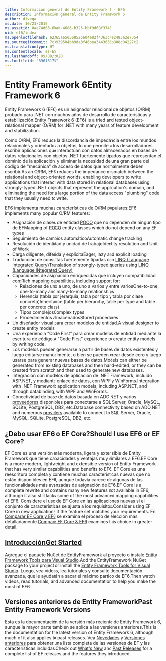 ```yaml
---
title: Información general de Entity Framework 6 - EF6
description: Información general de Entity Framework 6
author: divega
ms.date: 10/23/2016
ms.assetid: 8ae74d63-6bad-4686-b325-bbf9d68f3743
uid: ef6/index
ms.openlocfilehash: 62365a650568525604e82f4363c4e2483a2e7354
ms.sourcegitcommit: 7c3939504bb9da3f46bea3443638b808c04227c2
ms.translationtype: HT
ms.contentlocale: es-ES
ms.lasthandoff: 09/09/2020
ms.locfileid: "89618175"
---
```

# <a name="entity-framework-6"></a><span data-ttu-id="34326-103">Entity Framework 6</span><span class="sxs-lookup"><span data-stu-id="34326-103">Entity Framework 6</span></span>
<span data-ttu-id="34326-104">Entity Framework 6 (EF6) es un asignador relacional de objetos (O/RM) probado para .NET con muchos años de desarrollo de características y estabilización.</span><span class="sxs-lookup"><span data-stu-id="34326-104">Entity Framework 6 (EF6) is a tried and tested object-relational mapper (O/RM) for .NET with many years of feature development and stabilization.</span></span>

<span data-ttu-id="34326-105">Como O/RM, EF6 reduce la discordancia de impedancia entre los mundos relacionales y orientados a objetos, lo que permite a los desarrolladores escribir aplicaciones que interactúan con datos almacenados en bases de datos relacionales con objetos .NET fuertemente tipados que representan el dominio de la aplicación, y eliminar la necesidad de una gran parte del código de "mecánica" de acceso de datos que normalmente deben escribir.</span><span class="sxs-lookup"><span data-stu-id="34326-105">As an O/RM, EF6 reduces the impedance mismatch between the relational and object-oriented worlds, enabling developers to write applications that interact with data stored in relational databases using strongly-typed .NET objects that represent the application's domain, and eliminating the need for a large portion of the data access "plumbing" code that they usually need to write.</span></span>

<span data-ttu-id="34326-106">EF6 implementa muchas características de O/RM populares:</span><span class="sxs-lookup"><span data-stu-id="34326-106">EF6 implements many popular O/RM features:</span></span>
- <span data-ttu-id="34326-107">Asignación de clases de entidad [POCO](xref:ef6/resources/glossary#poco) que no dependen de ningún tipo de EF</span><span class="sxs-lookup"><span data-stu-id="34326-107">Mapping of [POCO](xref:ef6/resources/glossary#poco) entity classes which do not depend on any EF types</span></span>
- <span data-ttu-id="34326-108">Seguimiento de cambios automático</span><span class="sxs-lookup"><span data-stu-id="34326-108">Automatic change tracking</span></span>
- <span data-ttu-id="34326-109">Resolución de identidad y unidad de trabajo</span><span class="sxs-lookup"><span data-stu-id="34326-109">Identity resolution and Unit of Work</span></span>
- <span data-ttu-id="34326-110">Carga diligente, diferida y explícita</span><span class="sxs-lookup"><span data-stu-id="34326-110">Eager, lazy and explicit loading</span></span>
- <span data-ttu-id="34326-111">Traducción de consultas fuertemente tipadas con [LINQ (Language Integrated Query)](https://aka.ms/AA6hsvu)</span><span class="sxs-lookup"><span data-stu-id="34326-111">Translation of strongly-typed queries using [LINQ (Language INtegrated Query)](https://aka.ms/AA6hsvu)</span></span>
- <span data-ttu-id="34326-112">Capacidades de asignación enriquecidas que incluyen compatibilidad con:</span><span class="sxs-lookup"><span data-stu-id="34326-112">Rich mapping capabilities, including support for:</span></span>
  - <span data-ttu-id="34326-113">Relaciones de uno a uno, de uno a varios y entre varios</span><span class="sxs-lookup"><span data-stu-id="34326-113">One-to-one, one-to-many and many-to-many relationships</span></span>
  - <span data-ttu-id="34326-114">Herencia (tabla por jerarquía, tabla por tipo y tabla por clase concreta)</span><span class="sxs-lookup"><span data-stu-id="34326-114">Inheritance (table per hierarchy, table per type and table per concrete class)</span></span>
  - <span data-ttu-id="34326-115">Tipos complejos</span><span class="sxs-lookup"><span data-stu-id="34326-115">Complex types</span></span>
  - <span data-ttu-id="34326-116">Procedimientos almacenados</span><span class="sxs-lookup"><span data-stu-id="34326-116">Stored procedures</span></span>
- <span data-ttu-id="34326-117">Un diseñador visual para crear modelos de entidad.</span><span class="sxs-lookup"><span data-stu-id="34326-117">A visual designer to create entity models.</span></span>
- <span data-ttu-id="34326-118">Una experiencia "Code First" para crear modelos de entidad mediante la escritura de código.</span><span class="sxs-lookup"><span data-stu-id="34326-118">A "Code First" experience to create entity models by writing code.</span></span>
- <span data-ttu-id="34326-119">Los modelos pueden generarse a partir de bases de datos existentes y luego editarse manualmente, o bien se pueden crear desde cero y luego usarse para generar nuevas bases de datos.</span><span class="sxs-lookup"><span data-stu-id="34326-119">Models can either be generated from existing databases and then hand-edited, or they can be created from scratch and then used to generate new databases.</span></span>
- <span data-ttu-id="34326-120">Integración con modelos de aplicación de .NET Framework, incluido ASP.NET, y mediante enlace de datos, con WPF y WinForms.</span><span class="sxs-lookup"><span data-stu-id="34326-120">Integration with .NET Framework application models, including ASP.NET, and through databinding, with WPF and WinForms.</span></span>
- <span data-ttu-id="34326-121">Conectividad de base de datos basada en ADO.NET y varios [proveedores](xref:ef6/fundamentals/providers/index) disponibles para conectarse a SQL Server, Oracle, MySQL, SQLite, PostgreSQL, DB2, etc.</span><span class="sxs-lookup"><span data-stu-id="34326-121">Database connectivity based on ADO.NET and numerous [providers](xref:ef6/fundamentals/providers/index) available to connect to SQL Server, Oracle, MySQL, SQLite, PostgreSQL, DB2, etc.</span></span>

## <a name="should-i-use-ef6-or-ef-core"></a><span data-ttu-id="34326-122">¿Debo usar EF6 o EF Core?</span><span class="sxs-lookup"><span data-stu-id="34326-122">Should I use EF6 or EF Core?</span></span>

<span data-ttu-id="34326-123">EF Core es una versión más moderna, ligera y extensible de Entity Framework que tiene capacidades y ventajas muy similares a EF6.</span><span class="sxs-lookup"><span data-stu-id="34326-123">EF Core is a more modern, lightweight and extensible version of Entity Framework that has very similar capabilities and benefits to EF6.</span></span>
<span data-ttu-id="34326-124">EF Core es una reescritura completa y contiene muchas características nuevas que no están disponibles en EF6, aunque todavía carece de algunas de las funcionalidades más avanzadas de asignación de EF6.</span><span class="sxs-lookup"><span data-stu-id="34326-124">EF Core is a complete rewrite and contains many new features not available in EF6, although it also still lacks some of the most advanced mapping capabilities of EF6.</span></span>
<span data-ttu-id="34326-125">Considere el uso de EF Core en las aplicaciones nuevas si el conjunto de características se ajusta a los requisitos.</span><span class="sxs-lookup"><span data-stu-id="34326-125">Consider using EF Core in new applications if the feature set matches your requirements.</span></span>
<span data-ttu-id="34326-126">En [Comparar EF Core y EF6](xref:efcore-and-ef6/index) se examina el proceso de elección más detalladamente.</span><span class="sxs-lookup"><span data-stu-id="34326-126">[Compare EF Core & EF6](xref:efcore-and-ef6/index) examines this choice in greater detail.</span></span>

## <a name="get-started"></a>[<span data-ttu-id="34326-127">Introducción</span><span class="sxs-lookup"><span data-stu-id="34326-127">Get Started</span></span>](xref:ef6/get-started)

<span data-ttu-id="34326-128">Agregue el paquete NuGet de EntityFramework al proyecto o instale [Entity Framework Tools para Visual Studio](https://aka.ms/AA6i8c5).</span><span class="sxs-lookup"><span data-stu-id="34326-128">Add the EntityFramework NuGet package to your project or install the [Entity Framework Tools for Visual Studio](https://aka.ms/AA6i8c5).</span></span> <span data-ttu-id="34326-129">Luego, vea vídeos, lea tutoriales y consulte documentación avanzada, que le ayudarán a sacar el máximo partido de EF6.</span><span class="sxs-lookup"><span data-stu-id="34326-129">Then watch videos, read tutorials, and advanced documentation to help you make the most of EF6.</span></span>

## <a name="past-entity-framework-versions"></a><span data-ttu-id="34326-130">Versiones anteriores de Entity Framework</span><span class="sxs-lookup"><span data-stu-id="34326-130">Past Entity Framework Versions</span></span>

<span data-ttu-id="34326-131">Esta es la documentación de la versión más reciente de Entity Framework 6, aunque la mayor parte también se aplica a las versiones anteriores.</span><span class="sxs-lookup"><span data-stu-id="34326-131">This is the documentation for the latest version of Entity Framework 6, although much of it also applies to past releases.</span></span>
<span data-ttu-id="34326-132">Vea [Novedades](xref:ef6/what-is-new/index) y [Versiones anteriores](xref:ef6/what-is-new/past-releases) para obtener una lista completa de las versiones de EF y las características incluidas.</span><span class="sxs-lookup"><span data-stu-id="34326-132">Check out [What's New](xref:ef6/what-is-new/index) and [Past Releases](xref:ef6/what-is-new/past-releases) for a complete list of EF releases and the features they introduced.</span></span>
